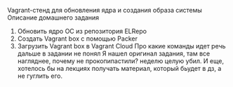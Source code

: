 Vagrant-стенд для обновления ядра и создания образа системы
Описание домашнего задания
1) Обновить ядро ОС из репозитория ELRepo
2) Создать Vagrant box c помощью Packer
3) Загрузить Vagrant box в Vagrant Cloud
Про какие команды идет речь дальше в задании не понял
Я нашел оригинал задания, там все нагляднее, почему не прокопипастили? неделю целую убил. И еще, хотелось бы на лекциях получать материал, который бьудет в дз, а не гуглить его.

